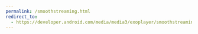 ```yaml
---
permalink: /smoothstreaming.html
redirect_to:
  - https://developer.android.com/media/media3/exoplayer/smoothstreaming
---
```

